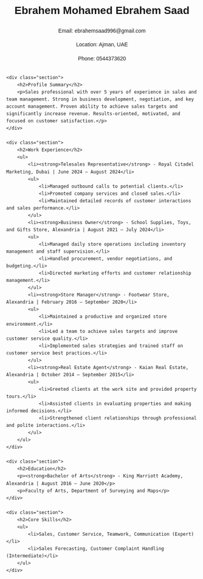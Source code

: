 <!DOCTYPE html>
<html lang="en">
<head>
    <meta charset="UTF-8">
    <meta name="viewport" content="width=device-width, initial-scale=1.0">
    <title>Ebrahem Mohamed Ebrahem Saad - CV</title>
    <style>
        body { font-family: Arial, sans-serif; line-height: 1.6; margin: 40px; }
        h1 { text-align: center; }
        .contact-info { text-align: center; margin-bottom: 30px; }
        .section { margin-bottom: 20px; }
        .section h2 { border-bottom: 2px solid #000; padding-bottom: 5px; }
        ul { list-style-type: none; padding: 0; }
        li { margin-bottom: 10px; }
    </style>
</head>
<body>
    <h1>Ebrahem Mohamed Ebrahem Saad</h1>
    <div class="contact-info">
        <p>Email: ebrahemsaad996@gmail.com</p>
        <p>Location: Ajman, UAE</p>
        <p>Phone: 0544373620</p>
    </div>

    <div class="section">
        <h2>Profile Summary</h2>
        <p>Sales professional with over 5 years of experience in sales and team management. Strong in business development, negotiation, and key account management. Proven ability to achieve sales targets and significantly increase revenue. Results-oriented, motivated, and focused on customer satisfaction.</p>
    </div>

    <div class="section">
        <h2>Work Experience</h2>
        <ul>
            <li><strong>Telesales Representative</strong> - Royal Citadel Marketing, Dubai | June 2024 – August 2024</li>
            <ul>
                <li>Managed outbound calls to potential clients.</li>
                <li>Promoted company services and closed sales.</li>
                <li>Maintained detailed records of customer interactions and sales performance.</li>
            </ul>
            <li><strong>Business Owner</strong> - School Supplies, Toys, and Gifts Store, Alexandria | August 2021 – July 2024</li>
            <ul>
                <li>Managed daily store operations including inventory management and staff supervision.</li>
                <li>Handled procurement, vendor negotiations, and budgeting.</li>
                <li>Directed marketing efforts and customer relationship management.</li>
            </ul>
            <li><strong>Store Manager</strong> - Footwear Store, Alexandria | February 2016 – September 2020</li>
            <ul>
                <li>Maintained a productive and organized store environment.</li>
                <li>Led a team to achieve sales targets and improve customer service quality.</li>
                <li>Implemented sales strategies and trained staff on customer service best practices.</li>
            </ul>
            <li><strong>Real Estate Agent</strong> - Kaian Real Estate, Alexandria | October 2014 – September 2015</li>
            <ul>
                <li>Greeted clients at the work site and provided property tours.</li>
                <li>Assisted clients in evaluating properties and making informed decisions.</li>
                <li>Strengthened client relationships through professional and polite interactions.</li>
            </ul>
        </ul>
    </div>

    <div class="section">
        <h2>Education</h2>
        <p><strong>Bachelor of Arts</strong> - King Marriott Academy, Alexandria | August 2016 – June 2020</p>
        <p>Faculty of Arts, Department of Surveying and Maps</p>
    </div>

    <div class="section">
        <h2>Core Skills</h2>
        <ul>
            <li>Sales, Customer Service, Teamwork, Communication (Expert)</li>
            <li>Sales Forecasting, Customer Complaint Handling (Intermediate)</li>
        </ul>
    </div>
</body>
</html>
